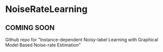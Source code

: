 # NoiseRateLearning

## COMING SOON

Github repo for "Instance-dependent Noisy-label Learning with Graphical Model Based Noise-rate Estimation"
